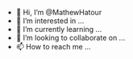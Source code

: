 - 👋 Hi, I’m @MathewHatour
- 👀 I’m interested in ...
- 🌱 I’m currently learning ...
- 💞️ I’m looking to collaborate on ...
- 📫 How to reach me ...

<!---
MathewHatour/MathewHatour is a ✨ special ✨ repository because its `README.md` (this file) appears on your GitHub profile.
You can click the Preview link to take a look at your changes.
--->
